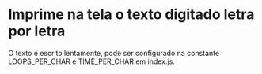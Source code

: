 # Imprime na tela o texto digitado letra por letra

O texto é escrito lentamente, pode ser configurado na constante LOOPS_PER_CHAR e TIME_PER_CHAR em index.js.